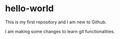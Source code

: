 # hello-world
This is my first repository and I am new to Github.

I am making some changes to learn git functionalities.
